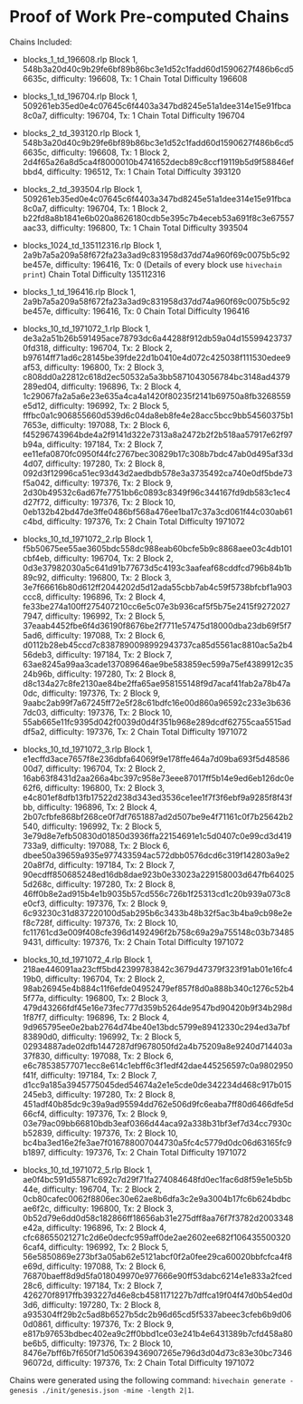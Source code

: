 # Proof of Work Pre-computed Chains

Chains Included:

- blocks_1_td_196608.rlp
    Block 1, 548b3a20d40c9b29fe6bf89b86bc3e1d52c1fadd60d1590627f486b6cd56635c, difficulty: 196608, Tx: 1
    Chain Total Difficulty 196608

- blocks_1_td_196704.rlp
    Block 1, 509261eb35ed0e4c07645c6f4403a347bd8245e51a1dee314e15e91fbca8c0a7, difficulty: 196704, Tx: 1
    Chain Total Difficulty 196704

- blocks_2_td_393120.rlp
    Block 1, 548b3a20d40c9b29fe6bf89b86bc3e1d52c1fadd60d1590627f486b6cd56635c, difficulty: 196608, Tx: 1
    Block 2, 2d4f65a26a8d5ca4f8000010b4741652decb89c8ccf19119b5d9f58846efbbd4, difficulty: 196512, Tx: 1
    Chain Total Difficulty 393120

- blocks_2_td_393504.rlp
    Block 1, 509261eb35ed0e4c07645c6f4403a347bd8245e51a1dee314e15e91fbca8c0a7, difficulty: 196704, Tx: 1
    Block 2, b22fd8a8b1841e6b020a8626180cdb5e395c7b4eceb53a691f8c3e67557aac33, difficulty: 196800, Tx: 1
    Chain Total Difficulty 393504

- blocks_1024_td_135112316.rlp
    Block 1, 2a9b7a5a209a58f672fa23a3ad9c831958d37dd74a960f69c0075b5c92be457e, difficulty: 196416, Tx: 0
    (Details of every block use `hivechain print`)
    Chain Total Difficulty 135112316

- blocks_1_td_196416.rlp
    Block 1, 2a9b7a5a209a58f672fa23a3ad9c831958d37dd74a960f69c0075b5c92be457e, difficulty: 196416, Tx: 0
    Chain Total Difficulty 196416

- blocks_10_td_1971072_1.rlp
    Block 1, de3a2a51b26b591495ace78793dc6a44288f912db59a04d155994237370fd318, difficulty: 196704, Tx: 2
    Block 2, b97614ff71ad6c28145be39fde22d1b0410e4d072c425038f111530edee9af53, difficulty: 196800, Tx: 2
    Block 3, c808dd0a22812c618d2ec50532a5a3bb5871043056784bc3148ad4379289ed04, difficulty: 196896, Tx: 2
    Block 4, 1c29067fa2a5a6e23e635a4ca4a1420f80235f2141b69750a8fb3268559e5d12, difficulty: 196992, Tx: 2
    Block 5, fffbc0a1c906855660d539d6c04da8eb8fe4e28acc5bcc9bb54560375b17653e, difficulty: 197088, Tx: 2
    Block 6, f45296743964bde4a2f9141d322e7313a8a2472b2f2b518aa57917e62f97b94a, difficulty: 197184, Tx: 2
    Block 7, ee11efa0870fc0950f44fc2767bec30829b17c308b7bdc47ab0d495af33d4d07, difficulty: 197280, Tx: 2
    Block 8, 092d3f12996ca51ec93d43d2aedbdb578e3a3735492ca740e0df5bde73f5a042, difficulty: 197376, Tx: 2
    Block 9, 2d30b49532c6ad67fe7751bb6c0893c8349f96c344167fd9db583c1ec4d27f72, difficulty: 197376, Tx: 2
    Block 10, 0eb132b42bd47de3ffe0486bf568a476ee1ba17c37a3cd061f44c030ab61c4bd, difficulty: 197376, Tx: 2
    Chain Total Difficulty 1971072

- blocks_10_td_1971072_2.rlp
    Block 1, f5b50675ee55ae3605bdc558dc988eab60bcfe5b9c8868aee03c4db101cbf4eb, difficulty: 196704, Tx: 2
    Block 2, 0d3e37982030a5c641d91b77673d5c4193c3aafeaf68cddfcd796b84b1b89c92, difficulty: 196800, Tx: 2
    Block 3, 3e7f66616b80d612ff2044202d5d12ada55cbb7ab4c59f5738bfcbf1a903ccc8, difficulty: 196896, Tx: 2
    Block 4, fe33be274a100ff275407210cc6e5c07e3b936caf5f5b75e2415f92720277947, difficulty: 196992, Tx: 2
    Block 5, 37eaab4452fbe6f4d36190f8676be2f7711e57475d18000dba23db69f5f75ad6, difficulty: 197088, Tx: 2
    Block 6, d0112b28eb45ccd7c8387890098992943737ca85d5561ac8810ac5a2b456deb3, difficulty: 197184, Tx: 2
    Block 7, 63ae8245a99aa3cade137089646ae9be583859ec599a75ef4389912c3524b96b, difficulty: 197280, Tx: 2
    Block 8, d8c134a27c8fe2130ae84be2ffa65ae958155148f9d7acaf41fab2a78b47a0dc, difficulty: 197376, Tx: 2
    Block 9, 9aabc2ab99f7a67245ff72e5f28c61bdfc16e00d860a96592c233e3b6367dc03, difficulty: 197376, Tx: 2
    Block 10, 55ab665e11fc9395d042f0039d0d4f351b968e289dcdf62755caa5515addf5a2, difficulty: 197376, Tx: 2
    Chain Total Difficulty 1971072

- blocks_10_td_1971072_3.rlp
    Block 1, e1ecffd3ace7657f8e236dbfa64069f9e178ffe464a7d09ba693f5d4858600d7, difficulty: 196704, Tx: 2
    Block 2, 16ab63f8431d2aa266a4bc397c958e73eee87017ff5b14e9ed6eb126dc0e62f6, difficulty: 196800, Tx: 2
    Block 3, e4c801ef8dfb13fb17522d238d343ed3536ce1ee1f7f3f6ebf9a9285f8f43fbb, difficulty: 196896, Tx: 2
    Block 4, 2b07cfbfe868bf268ce0f7df7651887ad2d507be9e4f71161c0f7b25642b2540, difficulty: 196992, Tx: 2
    Block 5, 3e79d8e7efb50830d01850d3936ffa22154691e1c5d0407c0e99cd3d419733a9, difficulty: 197088, Tx: 2
    Block 6, dbee50a39659a935e977433594ac572dbb0576dcd6c319f142803a9e220a8f7d, difficulty: 197184, Tx: 2
    Block 7, 90ecdff850685248ed16db8dae923b0e33023a229158003d647fb640255d268c, difficulty: 197280, Tx: 2
    Block 8, 46ff0b8e2ad915b4e1b9035b57cd556c726b1f25313cd1c20b939a073c8e0cf3, difficulty: 197376, Tx: 2
    Block 9, 6c93230c31d837220100d5ab295b6c3433b48b32f5ac3b4ba9cb98e2ef8c728f, difficulty: 197376, Tx: 2
    Block 10, fc11761cd3e009f408cfe396d1492496f2b758c69a29a755148c03b734859431, difficulty: 197376, Tx: 2
    Chain Total Difficulty 1971072

- blocks_10_td_1971072_4.rlp
    Block 1, 218ae446091aa23cff5bd42399783842c3679d47379f323f91ab01e16fc419b0, difficulty: 196704, Tx: 2
    Block 2, 98ab26945e4b884c11f6efde04952479ef857f8d0a888b340c1276c52b45f77a, difficulty: 196800, Tx: 2
    Block 3, 479d43266fdf45e16e73fec777d359b5264de9547bd90420b9f34b298d1f87f7, difficulty: 196896, Tx: 2
    Block 4, 9d965795ee0e2bab2764d74be40e13bdc5799e89412330c294ed3a7bf83890d0, difficulty: 196992, Tx: 2
    Block 5, 02934887ade02dfb1447287df9678050fd2a4b75209a8e9240d714403a37f830, difficulty: 197088, Tx: 2
    Block 6, e6c78538577071ecc8e614c1ebff6c3f1edf42dae445256597c0a9802950f41f, difficulty: 197184, Tx: 2
    Block 7, d1cc9a185a3945775045ded54674a2e1e5cde0de342234d468c917b015245eb3, difficulty: 197280, Tx: 2
    Block 8, 451adf40b85dc9c39a9ad95594dd762e506d9fc6eaba7ff80d6466dfe5d66cf4, difficulty: 197376, Tx: 2
    Block 9, 03e79ac09bb66810bdb3eaf0366d44aca92a338b31bf3ef7d34cc7930cb52839, difficulty: 197376, Tx: 2
    Block 10, bc4ba3ed16e2fe3ae7f016788007044730a5fc4c5779d0dc06d63165fc9b1897, difficulty: 197376, Tx: 2
    Chain Total Difficulty 1971072

- blocks_10_td_1971072_5.rlp
    Block 1, ae0f4bc591d55871c692c7d29f71fa274084648fd0ec1fac6d8f59e1e5b5b44e, difficulty: 196704, Tx: 2
    Block 2, 0cb80cafec0062f8806ec30e62ae8b6dfa3c2e9a3004b17fc6b624bdbcae6f2c, difficulty: 196800, Tx: 2
    Block 3, 0b52d79e6dd0d58c182866ff18656ab31e275dff8aa76f7f3782d2003348e42a, difficulty: 196896, Tx: 2
    Block 4, cfc68655021271c2d6e0decfc959aff0de2ae2602ee682f1064355003206caf4, difficulty: 196992, Tx: 2
    Block 5, 56e5850869e273bf3a05ab62e5121abcf0f2a0fee29ca60020bbfcfca4f8e69d, difficulty: 197088, Tx: 2
    Block 6, 76870baeff8d9d5fa018049970e977666e90ff53dabc6214e1e833a2fced28c6, difficulty: 197184, Tx: 2
    Block 7, 426270f8917ffb393227d46e8cb4581171227b7dffca19f04f47d0b54ed0d3d6, difficulty: 197280, Tx: 2
    Block 8, a935304ff29b2c5ad8b6527b5dc2b96d65cd5f5337abeec3cfeb6b9d060d0861, difficulty: 197376, Tx: 2
    Block 9, e817b97653bdbec402ea9c2ff0bbd1ce03e241b4e6431389b7cfd458a80be6b5, difficulty: 197376, Tx: 2
    Block 10, 8476e7bff6b7f650f71d50639436907265e796d3d04d73c83e30bc734696072d, difficulty: 197376, Tx: 2
    Chain Total Difficulty 1971072

Chains were generated using the following command:
    `hivechain generate -genesis ./init/genesis.json -mine -length 2|1`.